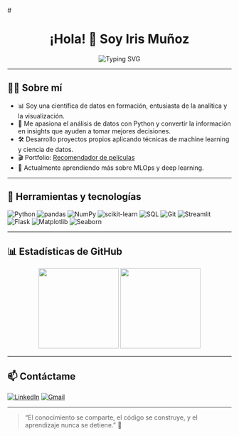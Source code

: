 #<h1 align="center">¡Hola! 👋 Soy Iris Muñoz</h1>

<p align="center">
  <img src="https://readme-typing-svg.demolab.com?font=Fira+Code&duration=3000&pause=1000&color=F25C9C&center=true&vCenter=true&width=435&lines=Cient%C3%ADfica+de+Datos+y+Desarrolladora;Apasionada+por+la+IA+y+los+Datos;Siempre+aprendiendo+y+creando+%F0%9F%A4%96" alt="Typing SVG" />
</p>

---

## 👩‍💻 Sobre mí

- 📊 Soy una científica de datos en formación, entusiasta de la analítica y la visualización.
- 🤖 Me apasiona el análisis de datos con Python y convertir la información en insights que ayuden a tomar mejores decisiones.
- 🛠️ Desarrollo proyectos propios aplicando técnicas de machine learning y ciencia de datos.
- 🎬 Portfolio: [Recomendador de películas]([https://github.com/Piris14](https://github.com/Piris14/Trabajo_final_Iris_Loic_Javi))
- 🌱 Actualmente aprendiendo más sobre MLOps y deep learning.

---

## 🧰 Herramientas y tecnologías

![Python](https://img.shields.io/badge/-Python-333333?style=flat&logo=python)
![pandas](https://img.shields.io/badge/-pandas-150458?style=flat&logo=pandas)
![NumPy](https://img.shields.io/badge/-NumPy-013243?style=flat&logo=numpy)
![scikit-learn](https://img.shields.io/badge/-Scikit--Learn-F7931E?style=flat&logo=scikit-learn)
![SQL](https://img.shields.io/badge/-SQL-4479A1?style=flat&logo=mysql)
![Git](https://img.shields.io/badge/-Git-F05032?style=flat&logo=git)
![Streamlit](https://img.shields.io/badge/-Streamlit-FF4B4B?style=flat&logo=streamlit)
![Flask](https://img.shields.io/badge/-Flask-000000?style=flat&logo=flask)
![Matplotlib](https://img.shields.io/badge/-Matplotlib-11557C?style=flat&logo=matplotlib)
![Seaborn](https://img.shields.io/badge/-Seaborn-2E77BC?style=flat)


---

## 📊 Estadísticas de GitHub

<p align="center">
  <img height="180em" src="https://github-readme-stats.vercel.app/api?username=Piris14&show_icons=true&theme=radical" />
  <img height="180em" src="https://github-readme-stats.vercel.app/api/top-langs/?username=Piris14&layout=compact&theme=radical" />
</p>


---

## 📫 Contáctame

[![LinkedIn](https://img.shields.io/badge/-LinkedIn-0A66C2?style=flat&logo=linkedin&logoColor=white)](https://www.linkedin.com/in/iris-muñoz-herrera-554baa198/)
[![Gmail](https://img.shields.io/badge/-Email-EA4335?style=flat&logo=gmail&logoColor=white)](mailto:irismunozherrera@gmail.com)

---

> “El conocimiento se comparte, el código se construye, y el aprendizaje nunca se detiene.” 🚀

